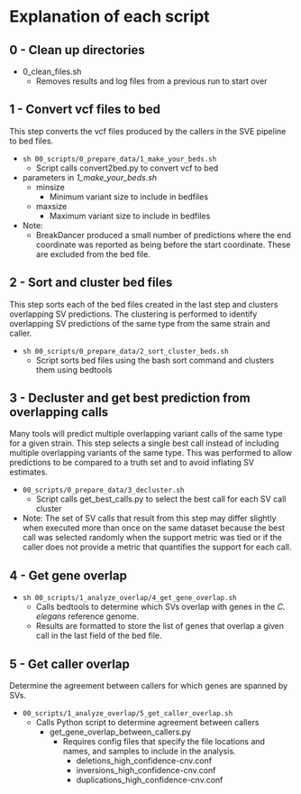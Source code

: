 # Explanation of each script

## 0 - Clean up directories

* 0_clean_files.sh
	* Removes results and log files from a previous run to start over

## 1 - Convert vcf files to bed

This step converts the vcf files produced by the callers in the SVE pipeline to bed files.

* `sh 00_scripts/0_prepare_data/1_make_your_beds.sh`
	* Script calls convert2bed.py to convert vcf to bed
* parameters in *1_make_your_beds.sh*
	* minsize
		* Minimum variant size to include in bedfiles
	* maxsize
		* Maximum variant size to include in bedfiles
* Note:
	* BreakDancer produced a small number of predictions where the end coordinate was reported as being before the start coordinate. These are excluded from the bed file.


## 2 - Sort and cluster bed files

This step sorts each of the bed files created in the last step and clusters overlapping SV predictions. The clustering is performed to identify overlapping SV predictions of the same type from the same strain and caller.

* `sh 00_scripts/0_prepare_data/2_sort_cluster_beds.sh`
	* Script sorts bed files using the bash sort command and clusters them using bedtools

## 3 - Decluster and get best prediction from overlapping calls

Many tools will predict multiple overlapping variant calls of the same type for a given strain. This step selects a single best call instead of including multiple overlapping variants of the same type. This was performed to allow predictions to be compared to a truth set and to avoid inflating SV estimates.

* `00_scripts/0_prepare_data/3_decluster.sh`
	* Script calls get_best_calls.py to select the best call for each SV call cluster
* Note: The set of SV calls that result from this step may differ slightly when executed more than once on the same dataset because the best call was selected randomly when the support metric was tied or if the caller does not provide a metric that quantifies the support for each call.

## 4 - Get gene overlap

* `sh 00_scripts/1_analyze_overlap/4_get_gene_overlap.sh`
	* Calls bedtools to determine which SVs overlap with genes in the *C. elegans* reference genome.
	* Results are formatted to store the list of genes that overlap a given call in the last field of the bed file.

## 5 - Get caller overlap

Determine the agreement between callers for which genes are spanned by SVs.

* `00_scripts/1_analyze_overlap/5_get_caller_overlap.sh`
	* Calls Python script to determine agreement between callers
		* get_gene_overlap_between_callers.py
			* Requires config files that specify the file locations and names, and samples to include in the analysis.
				* deletions_high_confidence-cnv.conf
				* inversions_high_confidence-cnv.conf
				* duplications_high_confidence-cnv.conf
